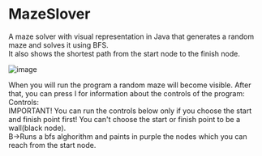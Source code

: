 # MazeSlover
A maze solver with visual representation in Java that generates a random maze and solves it using BFS.<br />
It also shows the shortest path from the start node to the finish node. 


![image](https://github.com/antonio03311salajan/MazeSlover/assets/112022895/8644e6de-4e66-4ff1-b839-4486e39c2f0d)

When you will run the program a random maze will become visible. After that, you can press I for information about the controls of the program:<br />
Controls:<br />
IMPORTANT! You can run the controls below only if you choose the start and finish point first! You can't choose the start or finish point to be a wall(black node).<br />
B->Runs a bfs alghorithm and paints in purple the nodes which you can reach from the start node.<br />

